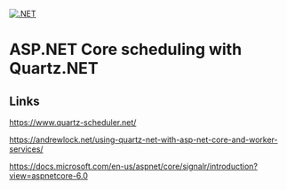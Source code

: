 [![.NET](https://github.com/damienbod/AspNetCoreQuartz/actions/workflows/dotnet.yml/badge.svg)](https://github.com/damienbod/AspNetCoreQuartz/actions/workflows/dotnet.yml)

# ASP.NET Core scheduling with Quartz.NET


## Links

https://www.quartz-scheduler.net/

https://andrewlock.net/using-quartz-net-with-asp-net-core-and-worker-services/

https://docs.microsoft.com/en-us/aspnet/core/signalr/introduction?view=aspnetcore-6.0
